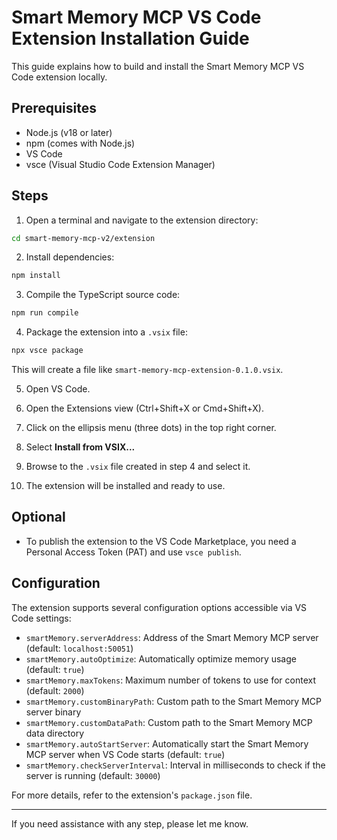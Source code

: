 # Smart Memory MCP VS Code Extension Installation Guide

This guide explains how to build and install the Smart Memory MCP VS Code extension locally.

## Prerequisites

- Node.js (v18 or later)
- npm (comes with Node.js)
- VS Code
- vsce (Visual Studio Code Extension Manager)

## Steps

1. Open a terminal and navigate to the extension directory:

```bash
cd smart-memory-mcp-v2/extension
```

2. Install dependencies:

```bash
npm install
```

3. Compile the TypeScript source code:

```bash
npm run compile
```

4. Package the extension into a `.vsix` file:

```bash
npx vsce package
```

This will create a file like `smart-memory-mcp-extension-0.1.0.vsix`.

5. Open VS Code.

6. Open the Extensions view (Ctrl+Shift+X or Cmd+Shift+X).

7. Click on the ellipsis menu (three dots) in the top right corner.

8. Select **Install from VSIX...**

9. Browse to the `.vsix` file created in step 4 and select it.

10. The extension will be installed and ready to use.

## Optional

- To publish the extension to the VS Code Marketplace, you need a Personal Access Token (PAT) and use `vsce publish`.

## Configuration

The extension supports several configuration options accessible via VS Code settings:

- `smartMemory.serverAddress`: Address of the Smart Memory MCP server (default: `localhost:50051`)
- `smartMemory.autoOptimize`: Automatically optimize memory usage (default: `true`)
- `smartMemory.maxTokens`: Maximum number of tokens to use for context (default: `2000`)
- `smartMemory.customBinaryPath`: Custom path to the Smart Memory MCP server binary
- `smartMemory.customDataPath`: Custom path to the Smart Memory MCP data directory
- `smartMemory.autoStartServer`: Automatically start the Smart Memory MCP server when VS Code starts (default: `true`)
- `smartMemory.checkServerInterval`: Interval in milliseconds to check if the server is running (default: `30000`)

For more details, refer to the extension's `package.json` file.

---

If you need assistance with any step, please let me know.
